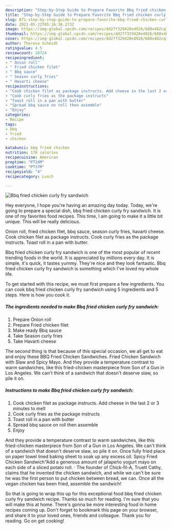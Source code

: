 ```yaml
---
description: "Step-by-Step Guide to Prepare Favorite Bbq fried chicken curly fry sandwich"
title: "Step-by-Step Guide to Prepare Favorite Bbq fried chicken curly fry sandwich"
slug: 871-step-by-step-guide-to-prepare-favorite-bbq-fried-chicken-curly-fry-sandwich
date: 2021-05-22T05:16:36.273Z
image: https://img-global.cpcdn.com/recipes/dd27f329420e4926/680x482cq70/bbq-fried-chicken-curly-fry-sandwich-recipe-main-photo.jpg
thumbnail: https://img-global.cpcdn.com/recipes/dd27f329420e4926/680x482cq70/bbq-fried-chicken-curly-fry-sandwich-recipe-main-photo.jpg
cover: https://img-global.cpcdn.com/recipes/dd27f329420e4926/680x482cq70/bbq-fried-chicken-curly-fry-sandwich-recipe-main-photo.jpg
author: Theresa Schmidt
ratingvalue: 4.5
reviewcount: 28724
recipeingredient:
- " Onion roll"
- " Fried chicken filet"
- " Bbq sauce"
- " Season curly fries"
- " Havarti cheese"
recipeinstructions:
- "Cook chicken filet as package instructs. Add cheese in the last 2 or 3 minutes to melt"
- "Cook curly fries as the package instructs"
- "Toast roll in a pan with butter"
- "Spread bbq sauce on roll then assemble"
- "Enjoy"
categories:
- Recipe
tags:
- bbq
- fried
- chicken

katakunci: bbq fried chicken 
nutrition: 178 calories
recipecuisine: American
preptime: "PT24M"
cooktime: "PT37M"
recipeyield: "4"
recipecategory: Lunch

---
```



![Bbq fried chicken curly fry sandwich](https://img-global.cpcdn.com/recipes/dd27f329420e4926/680x482cq70/bbq-fried-chicken-curly-fry-sandwich-recipe-main-photo.jpg)

Hey everyone, I hope you're having an amazing day today. Today, we're going to prepare a special dish, bbq fried chicken curly fry sandwich. It is one of my favorites food recipes. This time, I am going to make it a little bit unique. This will be really delicious.

Onion roll, fried chicken filet, bbq sauce, season curly fries, havarti cheese. Cook chicken filet as package instructs. Cook curly fries as the package instructs. Toast roll in a pan with butter.

Bbq fried chicken curly fry sandwich is one of the most popular of recent trending foods in the world. It is appreciated by millions every day. It is simple, it's quick, it tastes yummy. They're nice and they look fantastic. Bbq fried chicken curly fry sandwich is something which I've loved my whole life.


To get started with this recipe, we must first prepare a few ingredients. You can cook bbq fried chicken curly fry sandwich using 5 ingredients and 5 steps. Here is how you cook it.

<!--inarticleads1-->

##### The ingredients needed to make Bbq fried chicken curly fry sandwich:

1. Prepare  Onion roll
1. Prepare  Fried chicken filet
1. Make ready  Bbq sauce
1. Take  Season curly fries
1. Take  Havarti cheese


The second thing is that because of this special occasion, we all get to eat and enjoy these BBQ Fried Chicken Sandwiches. Fried Chicken Sandwich with Slaw and Spicy Mayo. And they provide a temperature contrast to warm sandwiches, like this fried-chicken masterpiece from Son of a Gun in Los Angeles. We can&#39;t think of a sandwich that doesn&#39;t deserve slaw, so pile it on. 

<!--inarticleads2-->

##### Instructions to make Bbq fried chicken curly fry sandwich:

1. Cook chicken filet as package instructs. Add cheese in the last 2 or 3 minutes to melt
1. Cook curly fries as the package instructs
1. Toast roll in a pan with butter
1. Spread bbq sauce on roll then assemble
1. Enjoy


And they provide a temperature contrast to warm sandwiches, like this fried-chicken masterpiece from Son of a Gun in Los Angeles. We can&#39;t think of a sandwich that doesn&#39;t deserve slaw, so pile it on. Once fully fried place on paper towel lined baking sheet to soak up any excess oil. Spicy Fried Chicken Sandwich&#34;Add a generous amount of jalapeño yogurt mayo on each side of a sliced potato roll. · The founder of Chick-fil-A, Truett Cathy, claims that he invented the chicken sandwich, and while we can&#39;t be sure he was the first person to put chicken between bread, we can. Once all the vegan chicken has been fried, assemble the sandwich! 

So that is going to wrap this up for this exceptional food bbq fried chicken curly fry sandwich recipe. Thanks so much for reading. I'm sure that you will make this at home. There's gonna be more interesting food in home recipes coming up. Don't forget to bookmark this page on your browser, and share it to your loved ones, friends and colleague. Thank you for reading. Go on get cooking!
